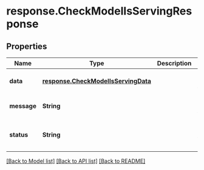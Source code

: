 # response.CheckModelIsServingResponse
## Properties

| Name | Type | Description | Notes |
|------------ | ------------- | ------------- | -------------|
| **data** | [**response.CheckModelIsServingData**](response.CheckModelIsServingData.md) |  | [optional] [default to null] |
| **message** | **String** |  | [optional] [default to null] |
| **status** | **String** |  | [optional] [default to success] |

[[Back to Model list]](../README.md#documentation-for-models) [[Back to API list]](../README.md#documentation-for-api-endpoints) [[Back to README]](../README.md)

